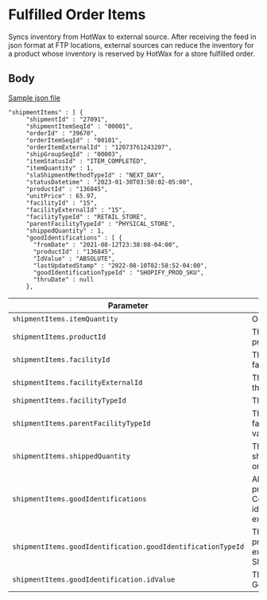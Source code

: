 # Fulfilled Order Items

Syncs inventory from HotWax to external source. After receiving the feed in json format at FTP locations, external sources can reduce the inventory for a product whose inventory is reserved by HotWax for a store fulfilled order. 

## Body 
[Sample json file](https://github.com/Dhiraj1405/oms-documentation/blob/BOPIS_API/Fulfillment/Samples/Fulfilled%20order%20items%20feed.json#L113)

```
"shipmentItems" : [ {
     "shipmentId" : "27091",
     "shipmentItemSeqId" : "00001",
     "orderId" : "39670",
     "orderItemSeqId" : "00101",
     "orderItemExternalId" : "12073761243207",
     "shipGroupSeqId" : "00003",
     "itemStatusId" : "ITEM_COMPLETED",
     "itemQuantity" : 1,
     "slaShipmentMethodTypeId" : "NEXT_DAY",
     "statusDatetime" : "2023-01-30T03:50:02-05:00",
     "productId" : "136845",
     "unitPrice" : 65.97,
     "facilityId" : "15",
     "facilityExternalId" : "15",
     "facilityTypeId" : "RETAIL_STORE",
     "parentFacilityTypeId" : "PHYSICAL_STORE",
     "shippedQuantity" : 1,
     "goodIdentifications" : [ {
       "fromDate" : "2021-08-12T23:38:08-04:00",
       "productId" : "136845",
       "IdValue" : "ABSOLUTE",
       "lastUpdatedStamp" : "2022-08-10T02:58:52-04:00",
       "goodIdentificationTypeId" : "SHOPIFY_PROD_SKU",
       "thruDate" : null
     },
```



| Parameter | Description | Required |
| ---- | ----------- | -------- |
| `shipmentItems.itemQuantity` | Ordered quantity | Yes |
| `shipmentItems.productId` | The internal Id of the product in HotWax | Yes |
| `shipmentItems.facilityId` | The internal Id of the facility in HotWax | Yes |
| `shipmentItems.facilityExternalId` | The Id of the facility in the external systems | Yes |
| `shipmentItems.facilityTypeId` | The type of the facility | Yes |
| `shipmentItems.parentFacilityTypeId` | The type of the parent facility, used to group various facility types. | Yes |
| `shipmentItems.shippedQuantity` | The quantity of items shipped from the ordered quantity. | Yes |
| `shipmentItems.goodIdentifications` | All identifications of the product in HotWax Commerce used to identify the product in external systems | Yes |
| `shipmentItems.goodIdentification.goodIdentificationTypeId` | The type of the unique product Identifier in the external systems (e.g. Shopify product SKU) | Yes |
| `shipmentItems.goodIdentification.idValue` | The value of the GoodIdentificationTypeId | Yes |


